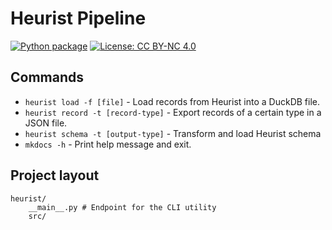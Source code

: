 # Heurist Pipeline

[![Python package](https://github.com/LostMa-ERC/heurist-etl-pipeline/actions/workflows/python-package.yml/badge.svg)](https://github.com/LostMa-ERC/heurist-etl-pipeline/actions/workflows/python-package.yml) [![License: CC BY-NC 4.0](https://img.shields.io/badge/License-CC_BY--NC_4.0-lightgrey.svg)](https://creativecommons.org/licenses/by-nc/4.0/)

## Commands

* `heurist load -f [file]` - Load records from Heurist into a DuckDB file.
* `heurist record -t [record-type]` - Export records of a certain type in a JSON file.
* `heurist schema -t [output-type]` - Transform and load Heurist schema 
* `mkdocs -h` - Print help message and exit.

## Project layout

    heurist/
        __main__.py # Endpoint for the CLI utility
        src/
            